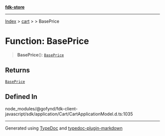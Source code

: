 [**fdk-store**](../../../README.md)
***

[Index](../../../API.md) > [cart](../../README.md) > [<internal>](../README.md) > BasePrice

# Function: BasePrice

> **BasePrice**(): [`BasePrice`](../type-aliases/type-alias.BasePrice.md)

## Returns

[`BasePrice`](../type-aliases/type-alias.BasePrice.md)

## Defined In

node\_modules/@gofynd/fdk-client-javascript/sdk/application/Cart/CartApplicationModel.d.ts:1035

***
Generated using [TypeDoc](https://typedoc.org/) and [typedoc-plugin-markdown](https://www.npmjs.com/package/typedoc-plugin-markdown)
